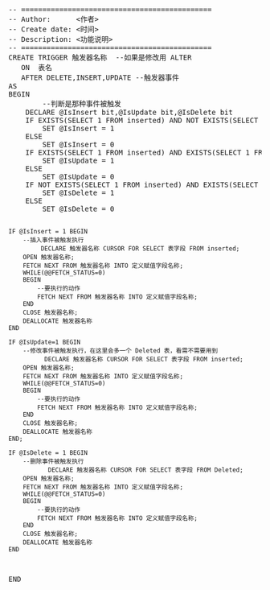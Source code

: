 <div class="cnblogs_Highlighter">
<pre class="brush:sql;gutter:true;">-- =============================================
-- Author:		&lt;作者&gt;
-- Create date: &lt;时间&gt;
-- Description:	&lt;功能说明&gt;
-- =============================================
CREATE TRIGGER 触发器名称  --如果是修改用 ALTER
   ON  表名
   AFTER DELETE,INSERT,UPDATE --触发器事件
AS 
BEGIN
        --判断是那种事件被触发
	DECLARE @IsInsert bit,@IsUpdate bit,@IsDelete bit
	IF EXISTS(SELECT 1 FROM inserted) AND NOT EXISTS(SELECT 1 FROM deleted)
		SET @IsInsert = 1
	ELSE
		SET @IsInsert = 0
	IF EXISTS(SELECT 1 FROM inserted) AND EXISTS(SELECT 1 FROM deleted)
		SET @IsUpdate = 1
	ELSE
		SET @IsUpdate = 0
	IF NOT EXISTS(SELECT 1 FROM inserted) AND EXISTS(SELECT 1 FROM deleted)
		SET @IsDelete = 1
	ELSE
		SET @IsDelete = 0 





	IF @IsInsert = 1 BEGIN
		--插入事件被触发执行
             DECLARE 触发器名称 CURSOR FOR SELECT 表字段 FROM inserted;
		OPEN 触发器名称;
		FETCH NEXT FROM 触发器名称 INTO 定义赋值字段名称;
		WHILE(@@FETCH_STATUS=0) 
		BEGIN
			--要执行的动作
			FETCH NEXT FROM 触发器名称 INTO 定义赋值字段名称;
		END
		CLOSE 触发器名称;
		DEALLOCATE 触发器名称
	END
 
	IF @IsUpdate=1 BEGIN
		--修改事件被触发执行，在这里会多一个 Deleted 表，看需不需要用到
              DECLARE 触发器名称 CURSOR FOR SELECT 表字段 FROM inserted;
		OPEN 触发器名称;
		FETCH NEXT FROM 触发器名称 INTO 定义赋值字段名称;
		WHILE(@@FETCH_STATUS=0) 
		BEGIN
			--要执行的动作
			FETCH NEXT FROM 触发器名称 INTO 定义赋值字段名称;
		END
		CLOSE 触发器名称;
		DEALLOCATE 触发器名称
	END;

	IF @IsDelete = 1 BEGIN
		--删除事件被触发执行
               DECLARE 触发器名称 CURSOR FOR SELECT 表字段 FROM Deleted;
		OPEN 触发器名称;
		FETCH NEXT FROM 触发器名称 INTO 定义赋值字段名称;
		WHILE(@@FETCH_STATUS=0) 
		BEGIN
			--要执行的动作
			FETCH NEXT FROM 触发器名称 INTO 定义赋值字段名称;
		END
		CLOSE 触发器名称;
		DEALLOCATE 触发器名称
	END
END
                        
</pre>
</div>
<p>&nbsp;</p>